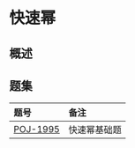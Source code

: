 # 快速幂

## 概述

## 题集
|题号                   |备注                               |
|:----------------------|:----------------------------------|
|[POJ-1995][PKU1995]    |快速幂基础题                       |

[PKU1995]:http://poj.org/problem?id=1995
